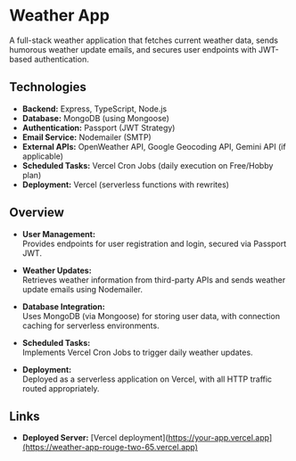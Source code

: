 # Weather App

A full-stack weather application that fetches current weather data, sends humorous weather update emails, and secures user endpoints with JWT-based authentication.

## Technologies

- **Backend:** Express, TypeScript, Node.js
- **Database:** MongoDB (using Mongoose)
- **Authentication:** Passport (JWT Strategy)
- **Email Service:** Nodemailer (SMTP)
- **External APIs:** OpenWeather API, Google Geocoding API, Gemini API (if applicable)
- **Scheduled Tasks:** Vercel Cron Jobs (daily execution on Free/Hobby plan)
- **Deployment:** Vercel (serverless functions with rewrites)

## Overview

- **User Management:**  
  Provides endpoints for user registration and login, secured via Passport JWT.
  
- **Weather Updates:**  
  Retrieves weather information from third-party APIs and sends weather update emails using Nodemailer.
  
- **Database Integration:**  
  Uses MongoDB (via Mongoose) for storing user data, with connection caching for serverless environments.
  
- **Scheduled Tasks:**  
  Implements Vercel Cron Jobs to trigger daily weather updates.
  
- **Deployment:**  
  Deployed as a serverless application on Vercel, with all HTTP traffic routed appropriately.

## Links

- **Deployed Server:** [Vercel deployment](https://your-app.vercel.app](https://weather-app-rouge-two-65.vercel.app)
